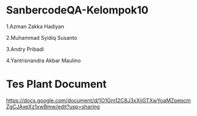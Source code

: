 # SanbercodeQA-Kelompok10
1.Azman Zakka Hadiyan

2.Muhammad Syidiq Susanto

3.Andry Pribadi

4.Yantrisnandra Akbar Maulino

# Tes Plant Document
https://docs.google.com/document/d/1O1Gm12C8J3xXiiGTXwYoaMZpepcmZgCJAxeXz1xwBmw/edit?usp=sharing
